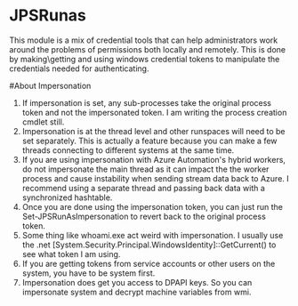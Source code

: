 # JPSRunas
This module is a mix of credential tools that can help administrators work around the problems of permissions both locally and remotely. This is done by making\getting and using windows credential tokens to manipulate the credentials needed for authenticating.


#About Impersonation
1) If impersonation is set, any sub-processes take the original process token and not the impersonated token. I am writing the process creation cmdlet still.
1) Impersonation is at the thread level and other runspaces will need to be set separately. This is actually a feature because you can make a few threads connecting to different systems at the same time.
1) If you are using impersonation with Azure Automation's hybrid workers, do not impersonate the main thread as it can impact the the worker process and cause instability when sending stream data back to Azure. I recommend using a separate thread and passing back data with a synchronized hashtable. 
1) Once you are done using the impersonation token, you can just run the Set-JPSRunAsImpersonation to revert back to the original process token.
1) Some thing like whoami.exe act weird with impersonation. I usually use the .net [System.Security.Principal.WindowsIdentity]::GetCurrent() to see what token I am using. 
1) If you are getting tokens from service accounts or other users on the system, you have to be system first. 
1) Impersonation does get you access to DPAPI keys. So you can impersonate system and decrypt machine variables from wmi.
